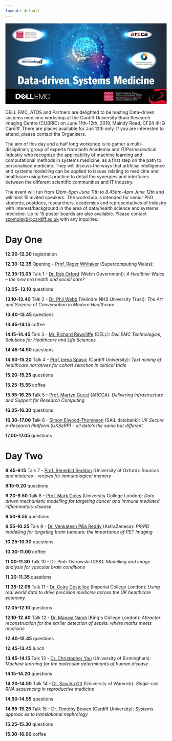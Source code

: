 ```yaml
---
layout: default
---
```


![](flyer.jpeg)

DELL EMC, ATOS and Partners are delighted to be hosting Data-driven systems medicine workshop at the Cardiff University Brain Research Imaging Centre (CUBRIC) on June 11th-12th, 2019, Maindy Road, CF24 4HQ Cardiff. There are places available for Jun 12th only. If you are interested to attend, please contact the Organisers.


The aim of this day and a half long workshop is to gather a multi-disciplinary group of experts from both Academia and IT/Parmaceutical Industry who recognize the applicability of machine learning and computational methods in systems medicine, as a first step on the path to personalised medicine. They will discuss the ways that artificial intelligence and systems modelling can be applied to issues relating to medicine and healthcare using best practice to detail the synergies and interfaces between the different scientific communities and IT industry.


The event will run from *12pm-5pm June 11th to 8.45am-4pm June 12th* and will host 15 invited speakers. The workshop is intended for senior PhD students, postdocs, researchers, academics and representatives of Industry with interest/background in the area of data/health science and systems medicine. Up to 15 poster boards are also available. Please contact szomolayb@cardiff.ac.uk with any inquiries.


<h1>Day One</h1>

**12.00-12.30** registration

**12.30-12.35** Opening - [Prof. Roger Whitaker](https://www.cardiff.ac.uk/people/view/118176-whitaker-roger) (Supercomputing Wales):

**12.35-13.05** Talk 1 - [Dr. Rob Orford](https://gweddill.gov.wales/topics/health/professionals/scientific/?lang=en) (Welsh Government):
_A Healthier Wales – the new era health and social care?_

**13.05- 13.10** questions

**13.10-13.40** Talk 2 - [Dr. Phil Webb](https://www.linkedin.com/in/phil-webb-9b8ba97/?originalSubdomain=uk) (Velindre NHS University Trust):
_The Art and Science of Conversation in Modern Healthcare_

**13.40-13.45** questions

**13.45-14.15** coffee

**14.15-14.45** Talk 3 - [Mr. Richard Rawcliffe](https://www.linkedin.com/in/rrawcliffe/?originalSubdomain=uk) (DELL):
_Dell EMC Technologies, Solutions for Healthcare and Life Sciences_

**14.45-14.50** questions

**14.50-15.20** Talk 4 - [Prof. Irena Spasic](https://users.cs.cf.ac.uk/I.Spasic/) (Cardiff University):
_Text mining of healthcare narratives for cohort selection in clinical trials_

**15.20-15.25** questions

**15.25-15.55** coffee

**15.55-16.25** Talk 5 - [Prof. Martyn Guest](https://www.cardiff.ac.uk/people/view/401189-guest-martyn) (ARCCA):
_Delivering Infrastructure and Support for Research Computing_

**16.25-16.30** questions

**16.30-17.00** Talk 6 - [Simon Elwood-Thompson](https://www.swansea.ac.uk/staff/medicine/operationaltechnicalstaff/ellwood-thompsons/) (SAIL databank):
_UK Secure e-Research Platform (UKSeRP) - all data’s the same but different_

**17.00-17.05** questions

<h1>Day Two</h1>

**8.45-9.15** Talk 7 - [Prof. Benedict Seddon](https://scholar.google.co.uk/citations?user=Hf2VV4EAAAAJ&hl=en) (University of Oxford):
_Sources and mixtures - recipes for immunological memory_

**9.15-9.20** questions

**9.20-9.50** Talk 8 - [Prof. Mark Coles](https://scholar.google.co.uk/citations?user=fPEUWWYAAAAJ&hl=en) (University College London):
_Data driven mechanistic modelling for targeting cancer and immune mediated inflammatory disease_

**9.50-9.55** questions

**9.55-10.25** Talk 9 - [Dr. Venkatesh Pilla Reddy](https://scholar.google.com/citations?user=3zkrFSoAAAAJ&hl=en) (AstraZeneca):
_PK/PD modelling for targeting brain tumours: the importance of PET imaging_

**10.25-10.30** questions

**10.30-11.00** coffee

**11.00-11.30** Talk 10 - Dr. Piotr Ostrowski (GSK):
_Modelling and image analysis for vascular brain conditions_

**11.30-11.35** questions

**11.35-12.05** Talk 11 - [Dr. Ceire Costelloe](https://www.imperial.ac.uk/people/ceire.costelloe) (Imperial College London):
_Using real world data to drive precision medicine across the UK healthcare economy_

**12.05-12.10** questions

**12.10-12.40** Talk 12 - [Dr. Manasi Nandi](https://www.kcl.ac.uk/lsm/research/divisions/ips/about/people/nandi) (King's College London):
_Attractor reconstruction for the earlier detection of sepsis: where maths meets medicine_

**12.40-12.45** questions

**12.45-13.45** lunch

**13.45-14.15** Talk 13 - [Dr. Christopher Yau](https://www.birmingham.ac.uk/staff/profiles/cancer-genomic/yau-christopher.aspx) (University of Birmingham):
_Machine learning for the molecular determinants of human disease_

**14.15-14.20** questions

**14.20-14.50** Talk 14 - [Dr. Sascha Ott](https://warwick.ac.uk/fac/sci/dcs/people/sascha_ott/) (University of Warwick):
_Single-cell RNA sequencing in reproductive medicine_

**14.50-14.55** questions

**14.55-15.25** Talk 15 - [Dr. Timothy Bowen](https://www.cardiff.ac.uk/people/view/122808-bowen-timothy) (Cardiff University):
_Systems approac    es to translational nephrology_

**15.25-15.30** questions

**15.30-16.00** coffee


